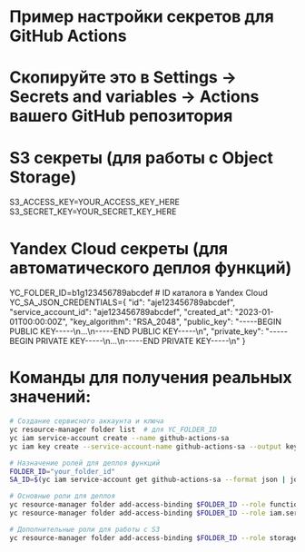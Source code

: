 # Пример настройки секретов для GitHub Actions
# Скопируйте это в Settings → Secrets and variables → Actions вашего GitHub репозитория

# S3 секреты (для работы с Object Storage)
S3_ACCESS_KEY=YOUR_ACCESS_KEY_HERE
S3_SECRET_KEY=YOUR_SECRET_KEY_HERE

# Yandex Cloud секреты (для автоматического деплоя функций)
YC_FOLDER_ID=b1g123456789abcdef  # ID каталога в Yandex Cloud
YC_SA_JSON_CREDENTIALS={
  "id": "aje123456789abcdef",
  "service_account_id": "aje123456789abcdef", 
  "created_at": "2023-01-01T00:00:00Z",
  "key_algorithm": "RSA_2048",
  "public_key": "-----BEGIN PUBLIC KEY-----\n...\n-----END PUBLIC KEY-----\n",
  "private_key": "-----BEGIN PRIVATE KEY-----\n...\n-----END PRIVATE KEY-----\n"
}

# Команды для получения реальных значений:
```bash
# Создание сервисного аккаунта и ключа
yc resource-manager folder list  # для YC_FOLDER_ID
yc iam service-account create --name github-actions-sa
yc iam key create --service-account-name github-actions-sa --output key.json

# Назначение ролей для деплоя функций
FOLDER_ID="your_folder_id"
SA_ID=$(yc iam service-account get github-actions-sa --format json | jq -r '.id')

# Основные роли для деплоя
yc resource-manager folder add-access-binding $FOLDER_ID --role functions.admin --subject serviceAccount:$SA_ID
yc resource-manager folder add-access-binding $FOLDER_ID --role iam.serviceAccounts.user --subject serviceAccount:$SA_ID

# Дополнительные роли для работы с S3
yc resource-manager folder add-access-binding $FOLDER_ID --role storage.admin --subject serviceAccount:$SA_ID
```
